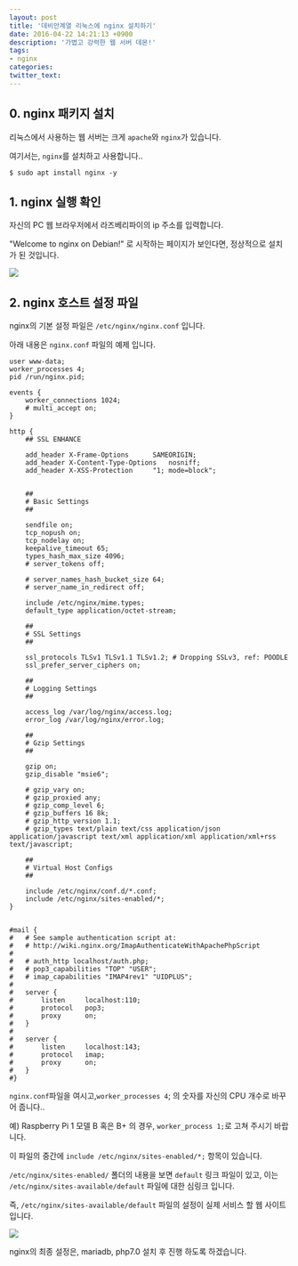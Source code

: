 ```yaml
---
layout: post
title: '데비안계열 리눅스에 nginx 설치하기'
date: 2016-04-22 14:21:13 +0900
description: '가볍고 강력한 웹 서버 데몬!'
tags:
- nginx
categories:
twitter_text:
---
```


## 0. nginx 패키지 설치

리눅스에서 사용하는 웹 서버는 크게 `apache`와 `nginx`가 있습니다.

여기서는, `nginx`를 설치하고 사용합니다..

```
$ sudo apt install nginx -y
```

## 1. nginx 실행 확인

자신의 PC 웹 브라우저에서 라즈베리파이의 ip 주소를 입력합니다.

"Welcome to nginx on Debian!" 로 시작하는 페이지가 보인다면, 정상적으로 설치가 된 것입니다.

<a href="http://minibrary.com/blogimg/img20160417-003.png" data-lightbox="21"><img src="http://minibrary.com/blogimg/img20160417-003.png"></a>

## 2. nginx 호스트 설정 파일

nginx의 기본 설정 파일은 `/etc/nginx/nginx.conf` 입니다.

아래 내용은 `nginx.conf` 파일의 예제 입니다.

```
user www-data;
worker_processes 4;
pid /run/nginx.pid;

events {
	worker_connections 1024;
	# multi_accept on;
}

http {
	## SSL ENHANCE

	add_header X-Frame-Options		SAMEORIGIN;
	add_header X-Content-Type-Options	nosniff;
	add_header X-XSS-Protection		"1; mode=block";


	##
	# Basic Settings
	##

	sendfile on;
	tcp_nopush on;
	tcp_nodelay on;
	keepalive_timeout 65;
	types_hash_max_size 4096;
	# server_tokens off;

	# server_names_hash_bucket_size 64;
	# server_name_in_redirect off;

	include /etc/nginx/mime.types;
	default_type application/octet-stream;

	##
	# SSL Settings
	##

	ssl_protocols TLSv1 TLSv1.1 TLSv1.2; # Dropping SSLv3, ref: POODLE
	ssl_prefer_server_ciphers on;

	##
	# Logging Settings
	##

	access_log /var/log/nginx/access.log;
	error_log /var/log/nginx/error.log;

	##
	# Gzip Settings
	##

	gzip on;
	gzip_disable "msie6";

	# gzip_vary on;
	# gzip_proxied any;
	# gzip_comp_level 6;
	# gzip_buffers 16 8k;
	# gzip_http_version 1.1;
	# gzip_types text/plain text/css application/json application/javascript text/xml application/xml application/xml+rss text/javascript;

	##
	# Virtual Host Configs
	##

	include /etc/nginx/conf.d/*.conf;
	include /etc/nginx/sites-enabled/*;
}


#mail {
#	# See sample authentication script at:
#	# http://wiki.nginx.org/ImapAuthenticateWithApachePhpScript
# 
#	# auth_http localhost/auth.php;
#	# pop3_capabilities "TOP" "USER";
#	# imap_capabilities "IMAP4rev1" "UIDPLUS";
# 
#	server {
#		listen     localhost:110;
#		protocol   pop3;
#		proxy      on;
#	}
# 
#	server {
#		listen     localhost:143;
#		protocol   imap;
#		proxy      on;
#	}
#}
```

`nginx.conf`파일을 여시고,`worker_processes 4`; 의 숫자를 자신의 CPU 개수로 바꾸어 줍니다..

예) Raspberry Pi 1 모델 B 혹은 B+ 의 경우, `worker_process 1;`로 고쳐 주시기 바랍니다.

이 파일의 중간에 `include /etc/nginx/sites-enabled/*;` 항목이 있습니다.

`/etc/nginx/sites-enabled/` 폴더의 내용을 보면 `default` 링크 파일이 있고, 이는 `/etc/nginx/sites-available/default` 파일에 대한 심링크 입니다.

즉, `/etc/nginx/sites-available/default` 파일의 설정이 실제 서비스 할 웹 사이트입니다.

<a href="http://minibrary.com/blogimg/img20160417-002.png" data-lightbox="21"><img src="http://minibrary.com/blogimg/img20160417-002.png"></a>

nginx의 최종 설정은, mariadb, php7.0 설치 후 진행 하도록 하겠습니다.
